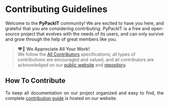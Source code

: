 # Contributing Guidelines

<p align="justify">
    Welcome to the <b>PyPackIT</b> community!
    We are excited to have you here,
    and grateful that you are considering contributing.
    PyPackIT is a free and open-source project that evolves with the needs of its users,
    and can only survive and grow through the help of great members like you.
</p>

<blockquote>
    ❤️🙏 <b>We Appreciate All Your Work!</b>
    <br>
    We follow the <a href="https://allcontributors.org/docs/en/specification">All Contributors</a>
    specifications; all types of contributions are encouraged and valued, and all contributors are
    acknowledged on our <a href="https://repodynamics.github.io/PyPackIT/about/#contributors">public website</a>
    and <a href="https://github.com/RepoDynamics/PyPackIT/releases">repository</a>.
</blockquote>

## How To Contribute

<p align="justify">
    To keep all documentation on our project organized and easy to find, the complete
    <a href="https://repodynamics.github.io/PyPackIT/contribute">contribution guide</a> is hosted on our website.
</p>
